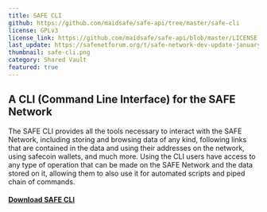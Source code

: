 ```yaml
---
title: SAFE CLI
github: https://github.com/maidsafe/safe-api/tree/master/safe-cli
license: GPLv3
license_link: https://github.com/maidsafe/safe-api/blob/master/LICENSE
last_update: https://safenetforum.org/t/safe-network-dev-update-january-23-2020/30937
thumbnail: safe-cli.png
category: Shared Vault
featured: true
---
```


## A CLI (Command Line Interface) for the SAFE Network

The SAFE CLI provides all the tools necessary to interact with the SAFE Network, including storing and browsing data of any kind, following links that are contained in the data and using their addresses on the network, using safecoin wallets, and much more. Using the CLI users have access to any type of operation that can be made on the SAFE Network and the data stored on it, allowing them to also use it for automated scripts and piped chain of commands.

#### [Download SAFE CLI](https://github.com/maidsafe/safe-api/releases/latest)
